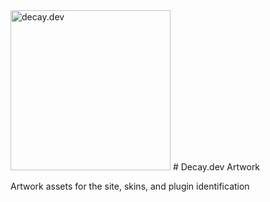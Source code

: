 <img src="https://i.ibb.co/93mSYZ4/decay.png" alt="decay.dev" width="256"/>
# Decay.dev Artwork

Artwork assets for the site, skins, and plugin identification
